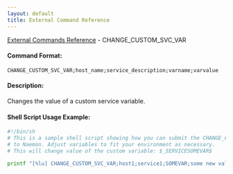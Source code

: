 ```yaml
---
layout: default
title: External Command Reference
---
```


<!--
************************************************
* AUTO GENERATED PAGE - USE ./update SCRIPT
************************************************
-->

<span class="glyphicon glyphicon-arrow-up"></span><a href="index.html"> External Commands Reference</a> - CHANGE_CUSTOM_SVC_VAR<br>


#### Command Format:

`CHANGE_CUSTOM_SVC_VAR;host_name;service_description;varname;varvalue`

#### Description:

Changes the value of a custom service variable.

#### Shell Script Usage Example:

```sh
#!/bin/sh
# This is a sample shell script showing how you can submit the CHANGE_CUSTOM_SVC_VAR command
# to Naemon. Adjust variables to fit your environment as necessary.
# This will change value of the custom variable: $_SERVICESOMEVAR$

printf "[%lu] CHANGE_CUSTOM_SVC_VAR;host1;service1;SOMEVAR;some new value\n" `date +%s` > /var/lib/naemon/naemon.cmd
```



